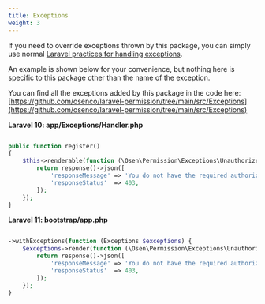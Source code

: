 ```yaml
---
title: Exceptions
weight: 3
---
```


If you need to override exceptions thrown by this package, you can simply use normal [Laravel practices for handling exceptions](https://laravel.com/docs/errors#rendering-exceptions).

An example is shown below for your convenience, but nothing here is specific to this package other than the name of the exception.

You can find all the exceptions added by this package in the code here: [https://github.com/osenco/laravel-permission/tree/main/src/Exceptions](https://github.com/osenco/laravel-permission/tree/main/src/Exceptions)


**Laravel 10: app/Exceptions/Handler.php**
```php

public function register()
{
    $this->renderable(function (\Osen\Permission\Exceptions\UnauthorizedException $e, $request) {
        return response()->json([
            'responseMessage' => 'You do not have the required authorization.',
            'responseStatus'  => 403,
        ]);
    });
}
```

**Laravel 11: bootstrap/app.php**
```php

->withExceptions(function (Exceptions $exceptions) {
    $exceptions->render(function (\Osen\Permission\Exceptions\UnauthorizedException $e, $request) {
        return response()->json([
            'responseMessage' => 'You do not have the required authorization.',
            'responseStatus'  => 403,
        ]);
    });
}
```
